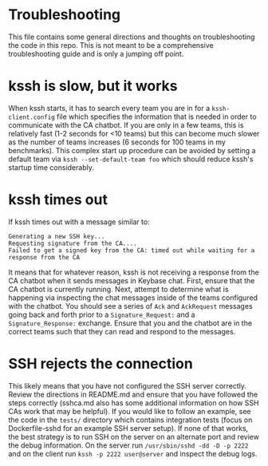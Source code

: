 # Troubleshooting

This file contains some general directions and thoughts on troubleshooting the code in this repo. This is not meant
to be a comprehensive troubleshooting guide and is only a jumping off point. 

# kssh is slow, but it works

When kssh starts, it has to search every team you are in for a `kssh-client.config` file which specifies the information
that is needed in order to communicate with the CA chatbot. If you are only in a few teams, this is relatively fast 
(1-2 seconds for <10 teams) but this can become much slower as the number of teams increases (6 seconds for 100 teams
in my benchmarks). This complex start up procedure can be avoided by setting a default team via 
`kssh --set-default-team foo` which should reduce kssh's startup time considerably. 

# kssh times out

If kssh times out with a message similar to:

```
Generating a new SSH key...
Requesting signature from the CA....
Failed to get a signed key from the CA: timed out while waiting for a response from the CA
```

It means that for whatever reason, kssh is not receiving a response from the CA chatbot when it sends messages in 
Keybase chat. First, ensure that the CA chatbot is currently running. Next, attempt to determine what is happening
via inspecting the chat messages inside of the teams configured with the chatbot. You should see a series of `Ack` and 
`AckRequest` messages going back and forth prior to a `Signature_Request:` and a `Signature_Response:` exchange. Ensure 
that you and the chatbot are in the correct teams such that they can read and respond to the messages. 

# SSH rejects the connection

This likely means that you have not configured the SSH server correctly. Review the directions in README.md and ensure
that you have followed the steps correctly (sshca.md also has some additional information on how SSH CAs work that may
be helpful). If you would like to follow an example, see the code in the `tests/` directory which contains integration 
tests (focus on Dockerfile-sshd for an example SSH server setup). If none of that works, the best strategy is to run
SSH on the server on an alternate port and review the debug information. On the server run `/usr/sbin/sshd -dd -D -p 2222`
and on the client run `kssh -p 2222 user@server` and inspect the debug logs.  